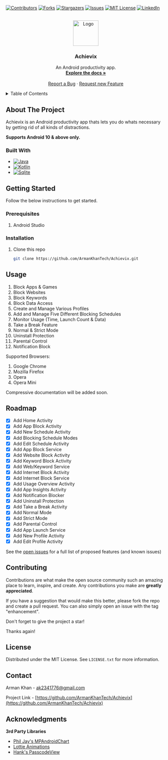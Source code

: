 [![Contributors][contributors-shield]][contributors-url]
[![Forks][forks-shield]][forks-url]
[![Stargazers][stars-shield]][stars-url]
[![Issues][issues-shield]][issues-url]
[![MIT License][license-shield]][license-url]
[![LinkedIn][linkedin-shield]][linkedin-url]



<br />
<div align="center">
  <a href="https://github.com/ArmanKhanTech/Achievix/">
    <img src="https://github.com/ArmanKhanTech/Achievix/assets/92728787/b6eea048-0f67-4412-b3c4-63840778a990" alt="Logo" width="80" height="80">
  </a>

  <h3 align="center">Achievix</h3>

  <p align="center">
    An Android productivity app.
    <br />
    <a href="https://github.com/ArmanKhanTech/Achievix"><strong>Explore the docs »</strong></a>
    <br />
    <br />
    <a href="https://github.com/ArmanKhanTech/Achievix/issues">Report a Bug</a>
    ·
    <a href="https://github.com/ArmanKhanTech/Achievix/issues">Request new Feature</a>
  </p>
</div>



<details>
  <summary>Table of Contents</summary>
  <ol>
    <li>
      <a href="#about-the-project">About the Project</a>
      <ul>
        <li><a href="#built-with">Built with</a></li>
      </ul>
    </li>
    <li>
      <a href="#getting-started">Getting Started</a>
      <ul>
        <li><a href="#prerequisites">Prerequisites</a></li>
        <li><a href="#installation">Installation</a></li>
      </ul>
    </li>
    <li><a href="#usage">Usage</a></li>
    <li><a href="#roadmap">Roadmap</a></li>
    <li><a href="#contributing">Contributing</a></li>
    <li><a href="#license">License</a></li>
    <li><a href="#contact">Contact</a></li>
    <li><a href="#acknowledgments">Acknowledgments</a></li>
  </ol>
</details>



## About The Project

Achievix is an Android productivity app thats lets you do whats necessary by getting rid of all kinds of distractions.

**Supports Android 10 & above only.**

### Built With

* [![Java][Java]][Java-url]
* [![Kotlin][Kotlin]][Kotlin-url]
* [![Sqlite][Sqlite]][Sqlite-url]



## Getting Started

Follow the below instructions to get started.


### Prerequisites

<ol>
  <li>
    <p>Android Studio</p>
  </li>
</ol>



### Installation

1. Clone this repo
   
   ```sh
   git clone https://github.com/ArmanKhanTech/Achievix.git
   ```



## Usage

1. Block Apps & Games
2. Block Websites
3. Block Keywords
4. Block Data Access
5. Create and Manage Various Profiles
6. Add and Manage Five Different Blocking Schedules
7. Monitor Usage (Time, Launch Count & Data)
8. Take a Break Feature
9. Normal & Strict Mode
10. Uninstall Protection
11. Parental Control
12. Notification Block

Supported Browsers:
1. Google Chrome
2. Mozilla Firefox
3. Opera 
4. Opera Mini

Compressive documentation will be added soon.



## Roadmap

- [x] Add Home Activity
- [x] Add App Block Activity
- [x] Add New Schedule Activity
- [x] Add Blocking Schedule Modes
- [x] Add Edit Schedule Activity
- [x] Add App Block Service
- [x] Add Website Block Activity
- [x] Add Keyword Block Activity
- [x] Add Web/Keyword Service
- [x] Add Internet Block Activity
- [x] Add Internet Block Service
- [x] Add Usage Overview Activity
- [x] Add App Insights Activity
- [x] Add Notification Blocker
- [x] Add Uninstall Protection
- [x] Add Take a Break Activity
- [x] Add Normal Mode
- [x] Add Strict Mode
- [x] Add Parental Control
- [x] Add App Launch Service
- [x] Add New Profile Activity
- [x] Add Edit Profile Activity

See the [open issues](https://github.com/ArmanKhanTech/Achievix/issues) for a full list of proposed features (and known issues)



## Contributing

Contributions are what make the open source community such an amazing place to learn, inspire, and create. Any contributions you make are **greatly appreciated**.

If you have a suggestion that would make this better, please fork the repo and create a pull request. You can also simply open an issue with the tag "enhancement".

Don't forget to give the project a star! 

Thanks again!



## License

Distributed under the MIT License. See `LICENSE.txt` for more information.



## Contact

Arman Khan - ak2341776@gmail.com

Project Link - [https://github.com/ArmanKhanTech/Achievix](https://github.com/ArmanKhanTech/Achievix)



## Acknowledgments


**3rd Party Libraries**
* [Phil Jay's MPAndroidChart](https://github.com/PhilJay/MPAndroidChart)
* [Lottie Animations](https://github.com/airbnb/lottie-android)
* [Hank's PasscodeView](https://github.com/hanks-zyh/PasscodeView)



[contributors-shield]: https://img.shields.io/github/contributors/ArmanKhanTech/Achievix.svg?style=for-the-badge
[contributors-url]: https://github.com/ArmanKhanTech/Achievix/graphs/contributors
[forks-shield]: https://img.shields.io/github/forks/ArmanKhanTech/Achievix.svg?style=for-the-badge
[forks-url]: https://github.com/ArmanKhanTech/Achievix/network/members
[stars-shield]: https://img.shields.io/github/stars/ArmanKhanTech/Achievix.svg?style=for-the-badge
[stars-url]: https://github.com/ArmanKhanTech/Achievix/stargazers
[issues-shield]: https://img.shields.io/github/issues/ArmanKhanTech/FocusOnMe.svg?style=for-the-badge
[issues-url]: https://github.com/ArmanKhanTech/Achievix/issues
[license-shield]: https://img.shields.io/github/license/ArmanKhanTech/FocusOnMe.svg?style=for-the-badge
[license-url]: https://github.com/ArmanKhanTech/Achievix/blob/master/LICENSE.txt
[linkedin-shield]: https://img.shields.io/badge/-LinkedIn-black.svg?style=for-the-badge&logo=linkedin&colorB=555
[linkedin-url]: https://www.linkedin.com/in/arman-khan-25b624205/
[Android]: https://img.shields.io/badge/Android%20Studio-3DDC84.svg?style=for-the-badge&logo=android-studio&logoColor=white
[Android-url]: https://developer.android.com/
[Java]: https://img.shields.io/badge/java-%23ED8B00.svg?style=for-the-badge&logo=openjdk&logoColor=white
[Java-url]: https://www.java.com/
[Kotlin]: https://img.shields.io/badge/Kotlin-0095D5?style=for-the-badge&logo=kotlin&logoColor=white
[Kotlin-url]: https://kotlinlang.org/
[Gradle]: https://img.shields.io/badge/Gradle-02303A.svg?style=for-the-badge&logo=Gradle&logoColor=white
[Gradle-url]: https://gradle.org/
[Sqlite]: https://img.shields.io/badge/sqlite-%2307405e.svg?style=for-the-badge&logo=sqlite&logoColor=white
[Sqlite-url]: https://www.sqlite.org/
